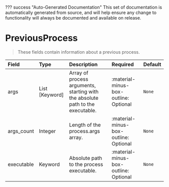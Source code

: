 ??? success "Auto-Generated Documentation"
    This set of documentation is automatically generated from source, and will help ensure any change to functionality will always be documented and available on release.

# PreviousProcess

> These fields contain information about a previous process.

| Field | Type | Description | Required | Default |
| :--- | :--- | :--- | :--- | :--- |
| args | List [Keyword] | Array of process arguments, starting with the absolute path to the executable. | :material-minus-box-outline: Optional | `None` |
| args_count | Integer | Length of the process.args array. | :material-minus-box-outline: Optional | `None` |
| executable | Keyword | Absolute path to the process executable. | :material-minus-box-outline: Optional | `None` |